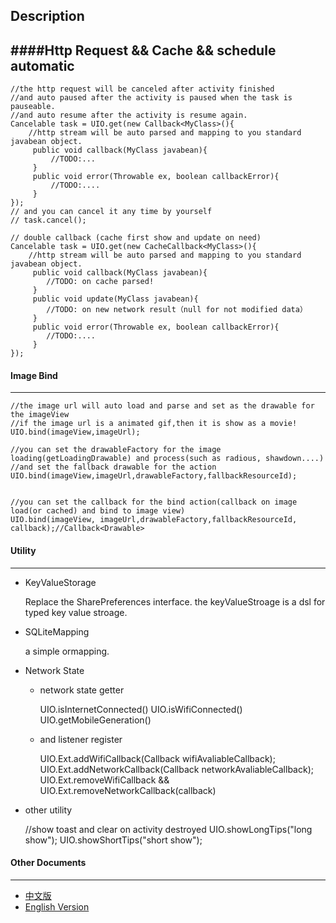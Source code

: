 Description
----
####Http Request && Cache && schedule automatic 
--------
	//the http request will be canceled after activity finished
    //and auto paused after the activity is paused when the task is pauseable.
    //and auto resume after the activity is resume again.
    Cancelable task = UIO.get(new Callback<MyClass>(){
        //http stream will be auto parsed and mapping to you standard javabean object.
         public void callback(MyClass javabean){
             //TODO:...
         }
         public void error(Throwable ex, boolean callbackError){
             //TODO:....
         }
    });
    // and you can cancel it any time by yourself
    // task.cancel();
    
    // double callback (cache first show and update on need)
    Cancelable task = UIO.get(new CacheCallback<MyClass>(){
        //http stream will be auto parsed and mapping to you standard javabean object.
         public void callback(MyClass javabean){
            //TODO: on cache parsed!
         }
         public void update(MyClass javabean){
         	//TODO: on new network result（null for not modified data）
         }
         public void error(Throwable ex, boolean callbackError){
            //TODO:....
         }
    });

#### Image Bind
--------
    //the image url will auto load and parse and set as the drawable for the imageView 
    //if the image url is a animated gif,then it is show as a movie!
    UIO.bind(imageView,imageUrl);
    
    //you can set the drawableFactory for the image loading(getLoadingDrawable) and process(such as radious, shawdown....)
    //and set the fallback drawable for the action
    UIO.bind(imageView,imageUrl,drawableFactory,fallbackResourceId);
    
    
    //you can set the callback for the bind action(callback on image load(or cached) and bind to image view)
    UIO.bind(imageView, imageUrl,drawableFactory,fallbackResourceId,  callback);//Callback<Drawable> 

#### Utility
-------
 * KeyValueStorage
 
 	Replace the SharePreferences interface. the keyValueStroage is a dsl for typed key value stroage.
 	 
 * SQLiteMapping
 
 	a simple ormapping.
 * Network State
   * network state getter 
   
   		UIO.isInternetConnected()
   		UIO.isWifiConnected()
   		UIO.getMobileGeneration()
   * and listener register
   
		UIO.Ext.addWifiCallback(Callback<Boolean> wifiAvaliableCallback);
		UIO.Ext.addNetworkCallback(Callback<Boolean> networkAvaliableCallback);
		UIO.Ext.removeWifiCallback && UIO.Ext.removeNetworkCallback(callback)
 * other utility 
 
 	//show toast and clear on activity destroyed
 	UIO.showLongTips("long show");
 	UIO.showShortTips("short show");
 
#### Other Documents
----
  * [中文版](doc/README_zh.md)
  * [English Version](doc/README_en.md)

 
